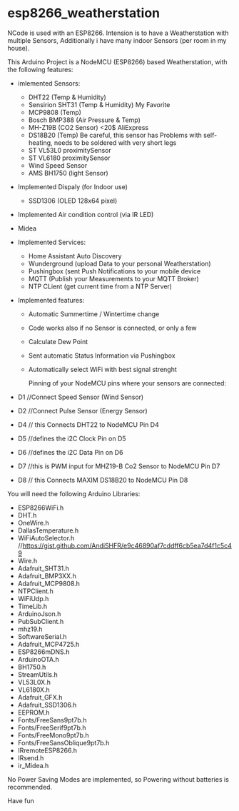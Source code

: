 # esp8266_weatherstation
NCode is used with an ESP8266.
Intension is to have a Weatherstation with multiple Sensors, 
Additionally i have many indoor Sensors (per room in my house).

This Arduino Project is a NodeMCU (ESP8266) based Weatherstation, with the following features:

- imlemented Sensors:
  - DHT22 (Temp & Humidity)
  - Sensirion SHT31 (Temp & Humidity) My Favorite
  - MCP9808 (Temp)
  - Bosch BMP388 (Air Pressure & Temp)
  - MH-Z19B (CO2 Sensor) <20$ AliExpress
  - DS18B20 (Temp) Be careful, this sensor has Problems with self-heating, needs to be soldered with very short legs
  - ST VL53L0 proximitySensor
  - ST VL6180 proximitySensor
  - Wind Speed Sensor
  - AMS BH1750 (light Sensor)
 
- Implemented Dispaly (for Indoor use)
  -   SSD1306 (OLED 128x64 pixel)
 
-   Implemented Air condition control (via IR LED)
  - Midea
  
- Implemented Services:
  - Home Assistant Auto Discovery
  - Wunderground (upload Data to your personal Weatherstation)
  - Pushingbox (sent Push Notifications to your mobile device
  - MQTT (Publish your Measurements to your MQTT Broker)
  - NTP CLient (get current time from a NTP Server)

  
- Implemented features:
  - Automatic Summertime / Wintertime change
  - Code works also if no Sensor is connected, or only a few
  - Calculate Dew Point
  - Sent automatic Status Information via Pushingbox
  - Automatically select WiFi with best signal strenght

      Pinning of your NodeMCU pins where your sensors are connected:
- D1    //Connect Speed Sensor (Wind Sensor)
- D2    //Connect Pulse Sensor (Energy Sensor)
- D4    // this Connects DHT22 to NodeMCU Pin D4
- D5    //defines the i2C Clock Pin on D5
- D6    //defines the i2C Data Pin on D6
- D7    //this is PWM input for MHZ19-B Co2 Sensor to NodeMCU Pin D7
- D8    // this Connects MAXIM DS18B20 to NodeMCU Pin D8
    
You will need the following Arduino Libraries:
- ESP8266WiFi.h
- DHT.h
- OneWire.h
- DallasTemperature.h
- WiFiAutoSelector.h //https://gist.github.com/AndiSHFR/e9c46890af7cddff6cb5ea7d4f1c5c49
- Wire.h
- Adafruit_SHT31.h
- Adafruit_BMP3XX.h
- Adafruit_MCP9808.h
- NTPClient.h
- WiFiUdp.h
- TimeLib.h
- ArduinoJson.h
- PubSubClient.h
- mhz19.h
- SoftwareSerial.h
- Adafruit_MCP4725.h
- ESP8266mDNS.h
- ArduinoOTA.h
- BH1750.h
- StreamUtils.h
- VL53L0X.h
- VL6180X.h
- Adafruit_GFX.h
- Adafruit_SSD1306.h
- EEPROM.h
- Fonts/FreeSans9pt7b.h
- Fonts/FreeSerif9pt7b.h
- Fonts/FreeMono9pt7b.h
- Fonts/FreeSansOblique9pt7b.h
- IRremoteESP8266.h
- IRsend.h
- ir_Midea.h





No Power Saving Modes are implemented, so Powering without batteries is recommended.

Have fun
